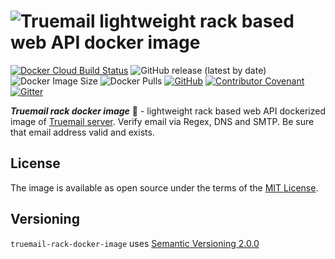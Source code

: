 # ![Truemail lightweight rack based web API docker image](https://truemail-rb.org/assets/images/truemail_logo.png)

[![Docker Cloud Build Status](https://img.shields.io/docker/cloud/build/truemail/truemail-rack)](https://hub.docker.com/r/truemail/truemail-rack/builds)
![GitHub release (latest by date)](https://img.shields.io/github/v/release/truemail-rb/truemail-rack-docker-image)
![Docker Image Size](https://img.shields.io/docker/image-size/truemail/truemail-rack)
![Docker Pulls](https://img.shields.io/docker/pulls/truemail/truemail-rack)
[![GitHub](https://img.shields.io/github/license/truemail-rb/truemail-rack-docker-image)](https://github.com/truemail-rb/truemail-rack-docker-image/blob/master/LICENSE.txt)
[![Contributor Covenant](https://img.shields.io/badge/Contributor%20Covenant-v1.4%20adopted-ff69b4.svg)](https://github.com/truemail-rb/truemail-rack-docker-image/blob/master/CODE_OF_CONDUCT.md)
[![Gitter](https://badges.gitter.im/truemail-rb/community.svg)](https://gitter.im/truemail-rb/community?utm_source=badge&utm_medium=badge&utm_campaign=pr-badge)

***Truemail rack docker image*** :whale: - lightweight rack based web API dockerized image of [Truemail server](https://truemail-rb.org/truemail-rack). Verify email via Regex, DNS and SMTP. Be sure that email address valid and exists.

## License

The image is available as open source under the terms of the [MIT License](https://opensource.org/licenses/MIT).

## Versioning

`truemail-rack-docker-image` uses [Semantic Versioning 2.0.0](https://semver.org)

